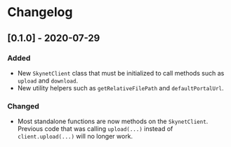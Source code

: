 # Changelog

## [0.1.0] - 2020-07-29

### Added

- New `SkynetClient` class that must be initialized to call methods such as `upload` and `download`.
- New utility helpers such as `getRelativeFilePath` and `defaultPortalUrl`.

### Changed

- Most standalone functions are now methods on the `SkynetClient`. Previous code that was calling `upload(...)` instead of `client.upload(...)` will no longer work.
